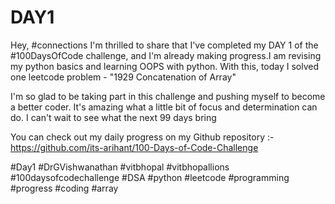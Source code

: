 # DAY1
Hey, #connections I'm thrilled to share that I've completed my DAY 1 of the #100DaysOfCode challenge, and I'm already making progress.I am revising my python basics and learning OOPS with python. With this, today I solved one leetcode problem - "1929 Concatenation of Array" 

I'm so glad to be taking part in this challenge and pushing myself to become a better coder. It's amazing what a little bit of focus and determination can do. I can't wait to see what the next 99 days bring

You can check out my daily progress on my Github repository :- https://github.com/its-arihant/100-Days-of-Code-Challenge

#Day1 #DrGVishwanathan #vitbhopal #vitbhopallions #100daysofcodechallenge #DSA #python #leetcode #programming #progress #coding #array